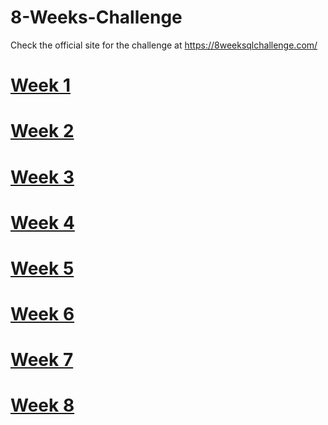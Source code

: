 # 8-Weeks-Challenge

Check the official site for the challenge at https://8weeksqlchallenge.com/

# [Week 1](/Week_1)
# [Week 2](/Week_2)
# [Week 3](/Week_3)
# [Week 4](/Week_4)
# [Week 5](/Week_5)
# [Week 6](/Week_6)
# [Week 7](/Week_7)
# [Week 8](/Week_8)
